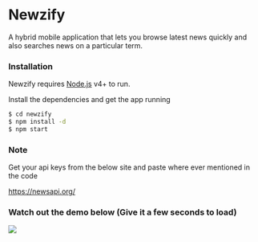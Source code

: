 # Newzify

A hybrid mobile application that lets you browse latest news quickly and also searches news on a particular term.

### Installation

Newzify requires [Node.js](https://nodejs.org/) v4+ to run.

Install the dependencies and get the app running 

```sh
$ cd newzify
$ npm install -d
$ npm start
```

### Note
Get your api keys from the below site and paste where ever mentioned in the code

https://newsapi.org/

### Watch out the demo below (Give it a few seconds to load)
![](Screen-Recording-20200621-161415.gif)
